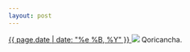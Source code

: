 ```yaml
---
layout: post
---
```


<p>
  <a href="/205">
    <time>{{ page.date | date: "%e %B, %Y" }}</time>
  </a>
  <a href="/205"><img src="{{ site.assets_url }}/205.jpg"/></a>
  <span>Qoricancha.</span>
</p>
